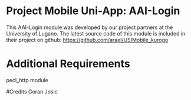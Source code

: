 ﻿# Project Mobile Uni-App: AAI-Login

This AAI-Login module was developed by our project partners at the University of Lugano.
The latest source code of this module is included in their project on github:
https://github.com/arael/USIMobile_kurogo

# Additional Requirements

pecl_http module 

#Credits
Goran Josic